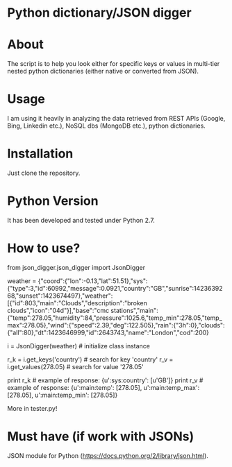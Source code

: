 # Python dictionary/JSON digger

# About

The script is to help you look either for specific keys or values in multi-tier nested python dictionaries (either native or converted from JSON).

# Usage

I am using it heavily in analyzing the data retrieved from REST APIs (Google, Bing, Linkedin etc.), NoSQL dbs (MongoDB etc.), python dictionaries.

# Installation

Just clone the repository.

# Python Version

It has been developed and tested under Python 2.7.

# How to use?

from json_digger.json_digger import JsonDigger

weather = {"coord":{"lon":-0.13,"lat":51.51},"sys":{"type":3,"id":60992,"message":0.0921,"country":"GB","sunrise":1423639268,"sunset":1423674497},"weather":[{"id":803,"main":"Clouds","description":"broken clouds","icon":"04d"}],"base":"cmc stations","main":{"temp":278.05,"humidity":84,"pressure":1025.6,"temp_min":278.05,"temp_max":278.05},"wind":{"speed":2.39,"deg":122.505},"rain":{"3h":0},"clouds":{"all":80},"dt":1423646999,"id":2643743,"name":"London","cod":200}

i = JsonDigger(weather) #  initialize class instance

r_k = i.get_keys('country') #  search for key 'country'
r_v = i.get_values(278.05) #  search for value '278.05'

print r_k #  example of response: {u':sys:country': [u'GB']}
print r_v #  example of response: {u':main:temp': [278.05], u':main:temp_max': [278.05], u':main:temp_min': [278.05]}

More in tester.py!

# Must have (if work with JSONs)

JSON module for Python (https://docs.python.org/2/library/json.html).
